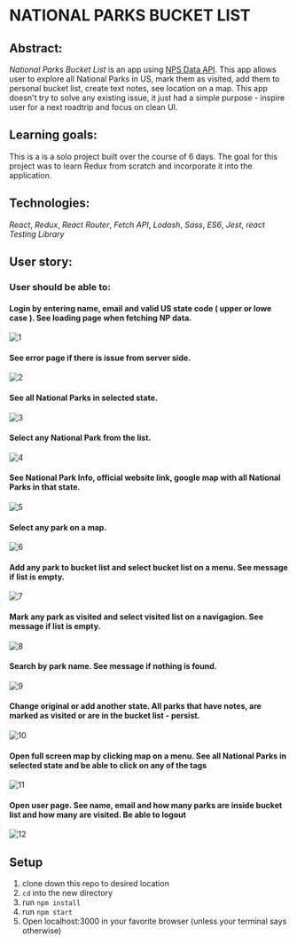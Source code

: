 # NATIONAL PARKS BUCKET LIST

## Abstract: 
*National Parks Bucket List* is an app using [NPS Data API](https://www.nps.gov/subjects/developer/index.htm). This app allows user to explore all National Parks in US, mark them as visited, add them to personal bucket list, create text notes, see location on a map. This app doesn't try to solve any existing issue, it just had a simple purpose - inspire user for a next roadtrip and focus on clean UI.

## Learning goals:
This is a is a solo project built over the course of 6 days. The goal for this project was to learn Redux from scratch and incorporate it into the application.

## Technologies: 
*React*, *Redux*, *React Router*, *Fetch API*, *Lodash*, *Sass*, *ES6*, *Jest*, *react Testing Library*

## User story:
### User should be able to:
#### Login by entering name, email and valid US state code ( upper or lowe case ). See loading page when fetching NP data.
![1](/gifs/1.gif)
#### See error page if there is issue from server side.
![2](/gifs/2.gif)
#### See all National Parks in selected state.
![3](/gifs/3.gif)
#### Select any National Park from the list.
![4](/gifs/4.gif)
#### See National Park Info, official website link, google map with all National Parks in that state.
![5](/gifs/5.gif)
#### Select any park on a map.
![6](/gifs/6.gif)
#### Add any park to bucket list and select bucket list on a menu. See message if list is empty.
![7](/gifs/7.gif)
#### Mark any park as visited and select visited list on a navigagion. See message if list is empty.
![8](/gifs/8.gif)
#### Search by park name. See message if nothing is found.
![9](/gifs/9.gif)
#### Change original or add another state. All parks that have notes, are marked as visited or are in the bucket list - persist. 
![10](/gifs/10.gif)
#### Open full screen map by clicking map on a menu. See all National Parks in selected state and be able to click on any of the tags
![11](/gifs/11.gif)
#### Open user page. See name, email and how many parks are inside bucket list and how many are visited. Be able to logout
![12](/gifs/12.gif)

## Setup
1. clone down this repo to desired location
2. `cd` into the new directory
3. run `npm install`
4. run `npm start`
5. Open localhost:3000 in your favorite browser (unless your terminal says otherwise)


